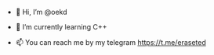 - 👋 Hi, I’m @oekd
 
- 🌱 I’m currently learning C++
 
- 📫 You can reach me by my telegram https://t.me/eraseted

<!---
xhpan0/xhpan0 is a ✨ special ✨ repository because its `README.md` (this file) appears on your GitHub profile.
You can click the Preview link to take a look at your changes.
--->
